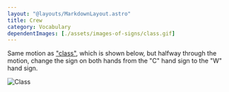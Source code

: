 ```yaml
---
layout: "@layouts/MarkdownLayout.astro"
title: Crew
category: Vocabulary
dependentImages: [./assets/images-of-signs/class.gif]
---
```


Same motion as ["class"](./class), which is shown below,
but halfway through the motion, change the sign on both hands
from the "C" hand sign to the "W" hand sign.

![Class](@signs/class.gif)

